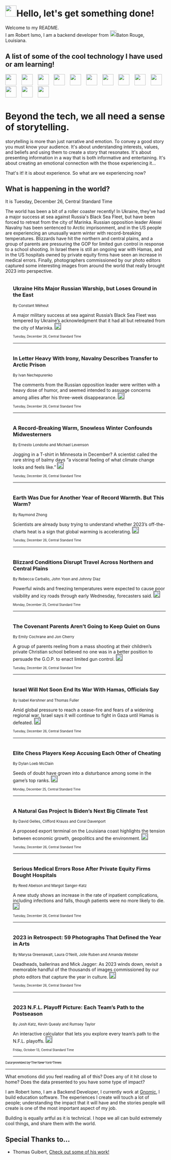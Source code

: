 <h1><img src="https://emojis.slackmojis.com/emojis/images/1643514375/3493/hot-coffee.gif?1643514375" width="35"/>Hello, let's get something done!</h1>

<p>Welcome to my README.<br/>
I am Robert Ismo, I am a backend developer from <img src="https://emojis.slackmojis.com/emojis/images/1638395689/50435/moulin_rouge.png?1638395689" width="20"/>Baton Rouge, Louisiana.</p>
<h2>A list of some of the cool technology I have used or am learning!</h2>
<p>
<img src="https://emojis.slackmojis.com/emojis/images/1643516091/21142/meow_bongotap.gif?1643516091" width="35" alt="">
<img src="https://img.shields.io/badge/Favorite%20Frontend%20Framework-SvelteKit-f83903" alt="">
<img src="https://img.shields.io/badge/Second%20Favorite-Vue-40b581" alt="">
<img src="https://img.shields.io/badge/Most%20Used%20Runtime-Nodejs-78b061" alt="">
<img src="https://emojis.slackmojis.com/emojis/images/1643517416/34482/fire.gif?1643517416" width="35" alt="">
<img src="https://img.shields.io/badge/Javascript%20But%20Better-Typescript-0078ca" alt="">
<img src="https://img.shields.io/badge/Favorite%20Language-Elixir-3e244d" alt="">
<img src="https://img.shields.io/badge/Containerize%20Everything-Docker-6ac9ef" alt="">
<img src="https://emojis.slackmojis.com/emojis/images/1643514596/5999/meow_party.gif?1643514596" width="35" alt="">
<img src="https://img.shields.io/badge/API%20Love%20Language-Graphql-de32a5" alt="">
<img src="https://img.shields.io/badge/Our%20Favorite%20Version%20Controller-Git-e94f33" alt="">
<img src="https://img.shields.io/badge/Favorite%20Database-Redis-d42d1d" alt="">
<img src="https://emojis.slackmojis.com/emojis/images/1643514559/5584/deployparrot.gif?1643514559" width="35" alt="">
<img src="https://img.shields.io/badge/Container%20Interstate-RabbitMQ-f66200" alt="">
<img src="https://img.shields.io/badge/Gotta%20Learn-Kubernetes-316adf" alt="">
<img src="https://img.shields.io/badge/Really%20Mature%20Now-WASM-654fef" alt="">
<img src="https://emojis.slackmojis.com/emojis/images/1666642497/61942/dance_vibe.gif?1666642497" width="35" alt="">
<img src="https://img.shields.io/badge/For%20My%20M1-ARM64-657d96" alt="">
<img src="https://img.shields.io/badge/Loving%20This%20So%20Much-TailwindCSS-17bcb5" alt="">
<img src="https://img.shields.io/badge/Cool%20Build%20Tool-Vite-f9cb24" alt="">
<img src="https://emojis.slackmojis.com/emojis/images/1669231376/62819/working-on-it.gif?1669231376" width="35" alt="">
<img src="https://img.shields.io/badge/Fun%20and%20Easy%20Database-MongoDB-5f8c49" alt="">
<img src="https://img.shields.io/badge/JS%20Life%20Support-NPM-c73737" alt="">
<img src="https://img.shields.io/badge/I%20Liked%20It-DynamoDB-0073b9" alt="">
<img src="https://emojis.slackmojis.com/emojis/images/1643514045/46/question.gif?1643514045" width="35" alt="">
<img src="https://img.shields.io/badge/cool-React-60d6f9" alt="">
<img src="https://img.shields.io/badge/Future%20Big%20Project-Lambda-f37e00" alt="">
<img src="https://img.shields.io/badge/NPM%20But%20Better-PNPM-f1aa07" alt="">
<img src="https://emojis.slackmojis.com/emojis/images/1643514943/9662/fbwow.gif?1643514943" width="35" alt="">
<img src="https://img.shields.io/badge/First%20Language-C-662079" alt="">
<img src="https://img.shields.io/badge/Where%20I%20Deploy%20Frontend-Vercel-000000" alt="">
<img src="https://img.shields.io/badge/Who%20Does%20not%20Want%20an%20App-Swift-f9492a" alt="">
<img src="https://emojis.slackmojis.com/emojis/images/1643514058/151/javascript.png?1643514058" width="35" alt="">
<img src="https://img.shields.io/badge/cool-Python-fbd542" alt="">
<img src="https://img.shields.io/badge/Favorite%20Something-Stripe-656cdc" alt="">
<img src="https://img.shields.io/badge/Of%20Course-HTML5-ed6327" alt="">
<img src="https://emojis.slackmojis.com/emojis/images/1660415405/60731/bomb.gif?1660415405" width="35" alt="">
<img src="https://img.shields.io/badge/hate-CSS-2964ec" alt="">
<img src="https://img.shields.io/badge/Learning-CircleCI-141215" alt="">
<img src="https://img.shields.io/badge/Learning-Rust-fbbb3b" alt="">
<img src="https://emojis.slackmojis.com/emojis/images/1660415397/60712/writing-hand.gif?1660415397" width="35" alt="">
<img src="https://img.shields.io/badge/Dev%20Browser%20of%20Choice-Firefox-cc4e26" alt="">
<img src="https://img.shields.io/badge/Recoverying%20From%20Windows-UNIX-1781e3" alt="">
<img src="https://img.shields.io/badge/LOVE-LogSeq-90c1c2" alt="">
<img src="https://emojis.slackmojis.com/emojis/images/1643514066/223/kirby.gif?1643514066" width="35" alt="">
<img src="https://img.shields.io/badge/Daily%20Driver-MacOS-e6e6e8" alt="">
<img src="https://img.shields.io/badge/Git%20Server-Github-000000" alt="">
<img src="https://img.shields.io/badge/enjoyable-EC2-f17428" alt="">
<img src="https://emojis.slackmojis.com/emojis/images/1643514239/2069/excited.gif?1643514239" width="35" alt="">
</p>
<h1>Beyond the tech, we all need a sense of storytelling.</h1>
<p>storytelling is more than just narrative and emotion. To convey a good story you must know your audience. It's about understanding interests, values, and beliefs and using them to create a story that resonates. It's about presenting information in a way that is both informative and entertaining. It's about creating an emotional connection with the those experiencing it...</p>
<p>That's it! it is about experience. So what are we experiencing now?</p>
<h2>What is happening in the world?</h2>
<p>It is Tuesday, December 26, Central Standard Time</p>
<p>
The world has been a bit of a roller coaster recently! In Ukraine, they&#39;ve had a major success at sea against Russia&#39;s Black Sea Fleet, but have been forced to retreat from the city of Marinka. Russian opposition leader Alexei Navalny has been sentenced to Arctic imprisonment, and in the US people are experiencing an unusually warm winter with record-breaking temperatures. Blizzards have hit the northern and central plains, and a group of parents are pressuring the GOP for limited gun control in response to a school shooting. In Israel there is still an ongoing war with Hamas, and in the US hospitals owned by private equity firms have seen an increase in medical errors. Finally, photographers commissioned by our photo editors captured some interesting images from around the world that really brought 2023 into perspective.</p>
<ol>
<img src="https://img.shields.io/badge/-world-blue" alt="">
<h3>Ukraine Hits Major Russian Warship, but Loses Ground in the East</h3>
<sub>By Constant Méheut</sub>
<p>A major military success at sea against Russia’s Black Sea Fleet was tempered by Ukraine’s acknowledgment that it had all but retreated from the city of Marinka.  <a href=""><img src="https://developer.nytimes.com/files/poweredby_nytimes_30b.png?v=1583354208352" height="20"></a></p>
<sub><sub>Tuesday, December 26, Central Standard Time</sub></sub>
<hr/>
<img src="https://img.shields.io/badge/-world-blue" alt="">
<h3>In Letter Heavy With Irony, Navalny Describes Transfer to Arctic Prison</h3>
<sub>By Ivan Nechepurenko</sub>
<p>The comments from the Russian opposition leader were written with a heavy dose of humor, and seemed intended to assuage concerns among allies after his three-week disappearance.  <a href=""><img src="https://developer.nytimes.com/files/poweredby_nytimes_30b.png?v=1583354208352" height="20"></a></p>
<sub><sub>Tuesday, December 26, Central Standard Time</sub></sub>
<hr/>
<img src="https://img.shields.io/badge/-us-blue" alt="">
<h3>A Record-Breaking Warm, Snowless Winter Confounds Midwesterners</h3>
<sub>By Ernesto Londoño and Michael Levenson</sub>
<p>Jogging in a T-shirt in Minnesota in December? A scientist called the rare string of balmy days “a visceral feeling of what climate change looks and feels like.”  <a href=""><img src="https://developer.nytimes.com/files/poweredby_nytimes_30b.png?v=1583354208352" height="20"></a></p>
<sub><sub>Tuesday, December 26, Central Standard Time</sub></sub>
<hr/>
<img src="https://img.shields.io/badge/-climate-blue" alt="">
<h3>Earth Was Due for Another Year of Record Warmth. But This Warm?</h3>
<sub>By Raymond Zhong</sub>
<p>Scientists are already busy trying to understand whether 2023’s off-the-charts heat is a sign that global warming is accelerating.  <a href=""><img src="https://developer.nytimes.com/files/poweredby_nytimes_30b.png?v=1583354208352" height="20"></a></p>
<sub><sub>Tuesday, December 26, Central Standard Time</sub></sub>
<hr/>
<img src="https://img.shields.io/badge/-us-blue" alt="">
<h3>Blizzard Conditions Disrupt Travel Across Northern and Central Plains</h3>
<sub>By Rebecca Carballo, John Yoon and Johnny Diaz</sub>
<p>Powerful winds and freezing temperatures were expected to cause poor visibility and icy roads through early Wednesday, forecasters said.  <a href=""><img src="https://developer.nytimes.com/files/poweredby_nytimes_30b.png?v=1583354208352" height="20"></a></p>
<sub><sub>Monday, December 25, Central Standard Time</sub></sub>
<hr/>
<img src="https://img.shields.io/badge/-us-blue" alt="">
<h3>The Covenant Parents Aren’t Going to Keep Quiet on Guns</h3>
<sub>By Emily Cochrane and Jon Cherry</sub>
<p>A group of parents reeling from a mass shooting at their children’s private Christian school believed no one was in a better position to persuade the G.O.P. to enact limited gun control.  <a href=""><img src="https://developer.nytimes.com/files/poweredby_nytimes_30b.png?v=1583354208352" height="20"></a></p>
<sub><sub>Tuesday, December 26, Central Standard Time</sub></sub>
<hr/>
<img src="https://img.shields.io/badge/-world-blue" alt="">
<h3>Israel Will Not Soon End Its War With Hamas, Officials Say</h3>
<sub>By Isabel Kershner and Thomas Fuller</sub>
<p>Amid global pressure to reach a cease-fire and fears of a widening regional war, Israel says it will continue to fight in Gaza until Hamas is defeated.  <a href=""><img src="https://developer.nytimes.com/files/poweredby_nytimes_30b.png?v=1583354208352" height="20"></a></p>
<sub><sub>Tuesday, December 26, Central Standard Time</sub></sub>
<hr/>
<img src="https://img.shields.io/badge/-crosswords-blue" alt="">
<h3>Elite Chess Players Keep Accusing Each Other of Cheating</h3>
<sub>By Dylan Loeb McClain</sub>
<p>Seeds of doubt have grown into a disturbance among some in the game’s top ranks.  <a href=""><img src="https://developer.nytimes.com/files/poweredby_nytimes_30b.png?v=1583354208352" height="20"></a></p>
<sub><sub>Monday, December 25, Central Standard Time</sub></sub>
<hr/>
<img src="https://img.shields.io/badge/-climate-blue" alt="">
<h3>A Natural Gas Project Is Biden’s Next Big Climate Test</h3>
<sub>By David Gelles, Clifford Krauss and Coral Davenport</sub>
<p>A proposed export terminal on the Louisiana coast highlights the tension between economic growth, geopolitics and the environment.  <a href=""><img src="https://developer.nytimes.com/files/poweredby_nytimes_30b.png?v=1583354208352" height="20"></a></p>
<sub><sub>Tuesday, December 26, Central Standard Time</sub></sub>
<hr/>
<img src="https://img.shields.io/badge/-upshot-blue" alt="">
<h3>Serious Medical Errors Rose After Private Equity Firms Bought Hospitals</h3>
<sub>By Reed Abelson and Margot Sanger-Katz</sub>
<p>A new study shows an increase in the rate of inpatient complications, including infections and falls, though patients were no more likely to die.  <a href=""><img src="https://developer.nytimes.com/files/poweredby_nytimes_30b.png?v=1583354208352" height="20"></a></p>
<sub><sub>Tuesday, December 26, Central Standard Time</sub></sub>
<hr/>
<img src="https://img.shields.io/badge/-arts-blue" alt="">
<h3>2023 in Retrospect: 59 Photographs That Defined the Year in Arts</h3>
<sub>By Marysa Greenawalt, Laura O’Neill, Jolie Ruben and Amanda Webster</sub>
<p>Deadheads, ballerinas and Mick Jagger: As 2023 winds down, revisit a memorable handful of the thousands of images commissioned by our photo editors that capture the year in culture.  <a href=""><img src="https://developer.nytimes.com/files/poweredby_nytimes_30b.png?v=1583354208352" height="20"></a></p>
<sub><sub>Tuesday, December 26, Central Standard Time</sub></sub>
<hr/>
<img src="https://img.shields.io/badge/-upshot-blue" alt="">
<h3>2023 N.F.L. Playoff Picture: Each Team’s Path to the Postseason</h3>
<sub>By Josh Katz, Kevin Quealy and Rumsey Taylor</sub>
<p>An interactive calculator that lets you explore every team’s path to the N.F.L. playoffs.  <a href=""><img src="https://developer.nytimes.com/files/poweredby_nytimes_30b.png?v=1583354208352" height="20"></a></p>
<sub><sub>Friday, October 13, Central Standard Time</sub></sub>
<hr/>
</ol>
<a href="https://developer.nytimes.com"><sub><sub>Data provided by The New York Times</sub></sub></a>
<hr/>
<p>What emotions did you feel reading all of this? Does any of it hit close to home? Does the data presented to you have some type of impact?</p>
<p>I am Robert Ismo, I am a Backend Developer, I currently work at <a href="https://gnomic.education/">Gnomic</a>, I build education software. The experiences I create will touch a lot of people; understanding the impact that it will have and the stories people will create is one of the most important aspect of my job.</p>
<p>Building is equally artful as it is technical. I hope we all can build extremely cool things, and share them with the world.</p>
<h2>Special Thanks to...</h2>
<ul>
<li>Thomas Guibert, <a href="https://github.com/thmsgbrt/thmsgbrt">Check out some of his work!</a></li>
</ul>